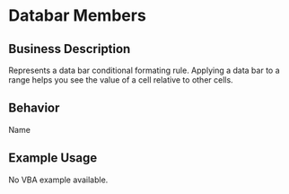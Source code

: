# Databar Members

## Business Description
Represents a data bar conditional formating rule. Applying a data bar to a range helps you see the value of a cell relative to other cells.

## Behavior
Name

## Example Usage
No VBA example available.